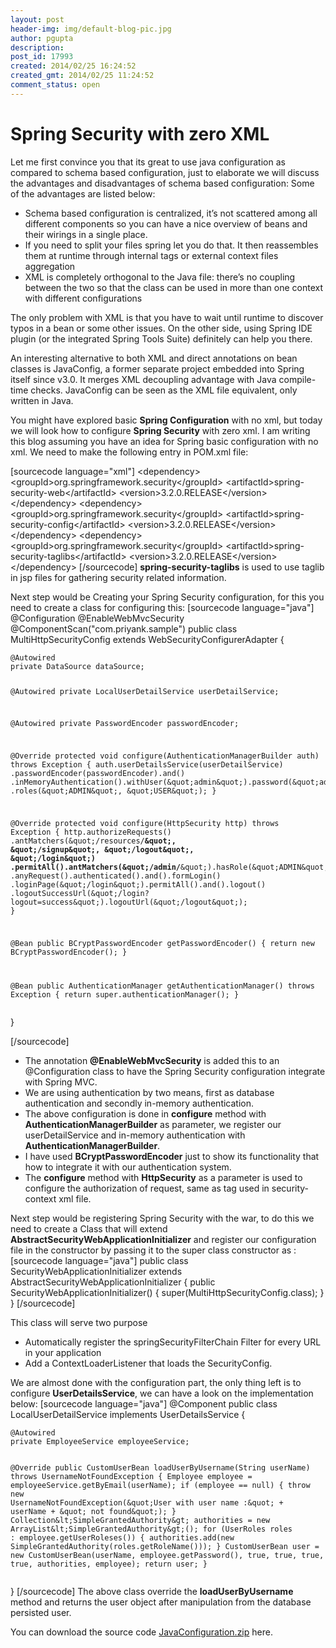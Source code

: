 ```yaml
---
layout: post
header-img: img/default-blog-pic.jpg
author: pgupta
description: 
post_id: 17993
created: 2014/02/25 16:24:52
created_gmt: 2014/02/25 11:24:52
comment_status: open
---
```


# Spring Security with zero XML

<p>Let me first convince you that its great to use java configuration as compared to schema based configuration, just to elaborate we will discuss the advantages and disadvantages of schema based configuration: 
Some of the advantages are listed below: 
<ul><li> Schema based configuration is centralized, it’s not scattered among all different components so you can have a nice overview of beans and their wirings in a single place.</li>
<li> If you need to split your files spring let you do that. It then reassembles them at runtime through internal tags or external context files aggregation</li>
<li>XML is completely orthogonal to the Java file: there’s no coupling between the two so that the class can be used in more than one context with different configurations</li></ul></p>
<p>The only problem with XML is that you have to wait until runtime to discover typos in a bean or some other issues. On the other side, using Spring IDE plugin (or the integrated Spring Tools Suite) definitely can help you there.</p>
<p>An interesting alternative to both XML and direct annotations on bean classes is JavaConfig, a former separate project embedded into Spring itself since v3.0. It merges XML decoupling advantage with Java compile-time checks. JavaConfig can be seen as the XML file equivalent, only written in Java.</p>
<p>You might have explored basic <strong>Spring Configuration</strong> with no xml, but today we will look how to configure <strong>Spring Security</strong> with zero xml.
I am writing this blog assuming you have an idea for Spring basic configuration with no xml.
We need to make the following entry in POM.xml file:</p>
<p>[sourcecode language="xml"]
&lt;dependency&gt;
    &lt;groupId&gt;org.springframework.security&lt;/groupId&gt;
    &lt;artifactId&gt;spring-security-web&lt;/artifactId&gt;
    &lt;version&gt;3.2.0.RELEASE&lt;/version&gt;
&lt;/dependency&gt;
&lt;dependency&gt;
    &lt;groupId&gt;org.springframework.security&lt;/groupId&gt;
    &lt;artifactId&gt;spring-security-config&lt;/artifactId&gt;
    &lt;version&gt;3.2.0.RELEASE&lt;/version&gt;
&lt;/dependency&gt;
&lt;dependency&gt;
    &lt;groupId&gt;org.springframework.security&lt;/groupId&gt;
    &lt;artifactId&gt;spring-security-taglibs&lt;/artifactId&gt;
    &lt;version&gt;3.2.0.RELEASE&lt;/version&gt;
&lt;/dependency&gt;
[/sourcecode]
<strong>spring-security-taglibs</strong> is used to use taglib in jsp files for gathering security related information.</p>
<p>Next step would be Creating your Spring Security configuration, for this you need to create a class for configuring this:
[sourcecode language="java"]
@Configuration
@EnableWebMvcSecurity
@ComponentScan(&quot;com.priyank.sample&quot;)
public class MultiHttpSecurityConfig extends WebSecurityConfigurerAdapter {</p>
<pre><code>@Autowired
private DataSource dataSource;

@Autowired
private LocalUserDetailService userDetailService;

@Autowired
private PasswordEncoder passwordEncoder;

@Override
protected void configure(AuthenticationManagerBuilder auth)
        throws Exception {
    auth.userDetailsService(userDetailService)
            .passwordEncoder(passwordEncoder).and()
            .inMemoryAuthentication().withUser(&amp;quot;admin&amp;quot;).password(&amp;quot;admin&amp;quot;)
            .roles(&amp;quot;ADMIN&amp;quot;, &amp;quot;USER&amp;quot;);
}

@Override
protected void configure(HttpSecurity http) throws Exception {
    http.authorizeRequests()
            .antMatchers(&amp;quot;/resources/**&amp;quot;, &amp;quot;/signup&amp;quot;, &amp;quot;/logout&amp;quot;, &amp;quot;/login&amp;quot;)
            .permitAll().antMatchers(&amp;quot;/admin/**&amp;quot;).hasRole(&amp;quot;ADMIN&amp;quot;)
            .anyRequest().authenticated().and().formLogin()
            .loginPage(&amp;quot;/login&amp;quot;).permitAll().and().logout()
            .logoutSuccessUrl(&amp;quot;/login?logout=success&amp;quot;).logoutUrl(&amp;quot;/logout&amp;quot;);
}

@Bean
public BCryptPasswordEncoder getPasswordEncoder() {
    return new BCryptPasswordEncoder();
}

@Bean
public AuthenticationManager getAuthenticationManager() throws Exception {
    return super.authenticationManager();
}
</code></pre>
<p>}</p>
<p>[/sourcecode]</p>
<ul>
<li>The annotation <strong>@EnableWebMvcSecurity</strong> is added this to an @Configuration class to have the Spring Security configuration integrate with Spring MVC.</li>
<li>We are using authentication by two means, first as database authentication and secondly in-memory authentication.</li>
<li>The above configuration is done in <strong>configure</strong> method with <strong>AuthenticationManagerBuilder</strong> as parameter, we register our userDetailService and in-memory authentication with <strong>AuthenticationManagerBuilder</strong>.</li>
<li>I have used <strong>BCryptPasswordEncoder</strong> just to show its functionality that how to integrate it with our authentication system.</li>
<li>The <strong>configure</strong> method with <strong>HttpSecurity</strong> as a parameter is used to configure the authorization of request, same as <strong></strong> tag used in security-context xml file.</li></ul>

<p>Next step would be registering Spring Security with the war, to do this we need to create a Class that will extend <strong>AbstractSecurityWebApplicationInitializer</strong> and register our configuration file in the constructor by passing it to the super class constructor as :
[sourcecode language="java"]
public class SecurityWebApplicationInitializer extends
        AbstractSecurityWebApplicationInitializer {
    public SecurityWebApplicationInitializer() {
        super(MultiHttpSecurityConfig.class);
    }
}
[/sourcecode]</p>
<p>This class will serve two purpose 
<ul><li>Automatically register the springSecurityFilterChain Filter for every URL in your application</li>
<li>Add a ContextLoaderListener that loads the SecurityConfig.</li></ul></p>
<p>We are almost done with the configuration part, the only thing left is to configure <strong>UserDetailsService</strong>, we can have a look on the implementation below:
[sourcecode language="java"]
@Component
public class LocalUserDetailService implements UserDetailsService {</p>
<pre><code>@Autowired
private EmployeeService employeeService;

@Override
public CustomUserBean loadUserByUsername(String userName)
        throws UsernameNotFoundException {
    Employee employee = employeeService.getByEmail(userName);
    if (employee == null) {
        throw new UsernameNotFoundException(&amp;quot;User with user name :&amp;quot;
                + userName + &amp;quot; not found&amp;quot;);
    }
    Collection&amp;lt;SimpleGrantedAuthority&amp;gt; authorities = new ArrayList&amp;lt;SimpleGrantedAuthority&amp;gt;();
    for (UserRoles roles : employee.getUserRoleses()) {
        authorities.add(new SimpleGrantedAuthority(roles.getRoleName()));
    }
    CustomUserBean user = new CustomUserBean(userName,
            employee.getPassword(), true, true, true, true, authorities,
            employee);
    return user;
}
</code></pre>
<p>}
[/sourcecode]
The above class override the <strong>loadUserByUsername</strong> method and returns the user object after manipulation from the database persisted user.</p>
<p>You can download the source code <a href="http://xebee.xebia.in/wp-content/uploads/2014/02/JavaConfiguration1.zip">JavaConfiguration.zip</a> here.</p>